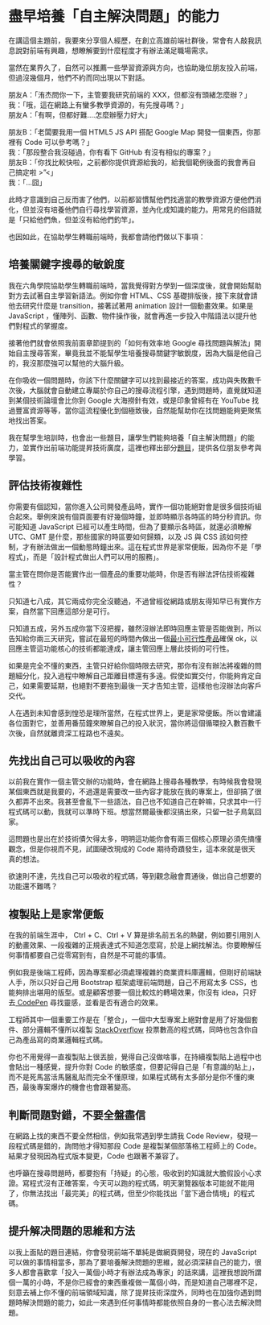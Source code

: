 # 盡早培養「自主解決問題」的能力

在講這個主題前，我要來分享個人經歷，在創立高雄前端社群後，常會有人敲我訊息說對前端有興趣，想瞭解要到什麼程度才有辦法滿足職場需求。

當然在業界久了，自然可以推薦一些學習資源與方向，也協助幾位朋友投入前端，但過沒幾個月，他們不約而同出現以下對話。

朋友A：「洧杰問你一下，主管要我研究前端的 XXX，但都沒有頭緒怎麼辦？」  
我：「哦，這在網路上有蠻多教學資源的，有先搜尋嗎？」  
朋友A：「有啊，但都好難....怎麼辦壓力好大」

朋友B：「老闆要我用一個 HTML5 JS API 搭配 Google Map 開發一個東西，你那裡有 Code 可以參考嗎？」  
我：「那段整合我沒碰過，你有看下 GitHub 有沒有相似的專案？」  
朋友B：「你找比較快啦，之前都你提供資源給我的，給我個範例後面的我會再自己搞定啦 &gt;”&lt;」  
我：「...囧」

此時才意識到自己反而害了他們，以前都習慣幫他們找適當的教學資源方便他們消化，但並沒有培養他們自行尋找學習資源，並內化成知識的能力。用常見的俗語就是「只給他們魚，但並沒有給他們釣竿」。

也因如此，在協助學生轉職前端時，我都會請他們做以下事項：

## 培養關鍵字搜尋的敏銳度

我在六角學院協助學生轉職前端時，當我覺得對方學到一個深度後，就會開始幫助對方去試著自主學習新語法。例如你會 HTML、CSS 基礎排版後，接下來就會請他去研究什麼是 transition，接著試著用 animation 設計一個動畫效果。如果是 JavaScript ，懂陣列、函數、物件操作後，就會再進一步投入中階語法以提升他們對程式的掌握度。

接著他們就會依照我前面章節提到的「如何有效率地 Google 尋找問題與解法」開始自主搜尋答案，畢竟我並不能幫學生培養搜尋關鍵字敏銳度，因為大腦是他自己的，我沒那麼強可以幫他的大腦升級。

在你吸收一個問題時，你該下什麼關鍵字可以找到最接近的答案，成功與失敗數千次後，大腦就會自動建立專屬於你自己的搜尋流程引擎，遇到問題時，直覺就知道到某個技術論壇會比你到 Google 大海撈針有效，或是印象曾經有在 YouTube 找過豐富資源等等，當你這流程優化到個極致後，自然能幫助你在找問題能夠更聚焦地找出答案。

我在幫學生培訓時，也會出一些題目，讓學生們能夠培養「自主解決問題」的能力，並實作出前端功能提昇技術廣度，這裡也釋出部分[題目](https://quip.com/iIfKAbN3TMyQ)，提供各位朋友參考與學習。

## 評估技術複雜性

你需要有個認知，當你進入公司開發產品時，實作一個功能絕對會是很多個技術組合起來。舉例來說有個頁面要有好幾個時鐘，並即時顯示各時區的時分秒資訊。你可能知道 JavaScript 已經可以產生時間，但為了要顯示各時區，就還必須瞭解 UTC、GMT 是什麼，那些國家的時區要如何歸類，以及 JS 與 CSS 該如何控制，才有辦法做出一個動態時鐘出來。這在程式世界是家常便飯，因為你不是「學程式」，而是「設計程式做出人們可以用的服務」。

當主管在問你是否能實作出一個產品的重要功能時，你是否有辦法評估技術複雜性？

只知道七八成，其它兩成你完全沒聽過，不過曾經從網路或朋友得知早已有實作方案，自然當下回應這部分是可行。

只知道五成，另外五成你當下沒把握，雖然沒辦法即時回應主管是否能做到，所以告知給你兩三天研究，嘗試在最短的時間內做出一個[最小可行性產品](https://zh.wikipedia.org/wiki/最簡可行產品)確保 ok，以回應主管這功能核心的技術都能達成，讓主管回應上層此技術的可行性。

如果是完全不懂的東西，主管只好給你個時限去研究，那你有沒有辦法將複雜的問題細分化，投入過程中瞭解自己距離目標還有多遠。假使如實交付，你能夠肯定自己，如果需要延期，也絕對不要拖到最後一天才告知主管，這樣他也沒辦法向客戶交代。

人在遇到未知會感到惶恐是理所當然，在程式世界上，更是家常便飯。所以會建議各位面對它，並善用番茄鐘來瞭解自己的投入狀況，當你將這個循環投入數百數千次後，自然就離資深工程路也不遠矣。

## 先找出自己可以吸收的內容

以前我在實作一個主管交辦的功能時，會在網路上搜尋各種教學，有時候我會發現某個東西就是我要的，不過還是需要改一些內容才能放在我的專案上，但卻搞了很久都弄不出來。我甚至會亂下一些語法，自己也不知道自己在幹嘛，只求其中一行程式碼可以動，我就可以準時下班。想當然爾最後都沒搞出來，只留一肚子鳥氣回家。

這問題也是出在於技術債欠得太多，明明這功能你會有兩三個核心原理必須先搞懂觀念，但是你視而不見，試圖硬改現成的 Code 期待奇蹟發生，這本來就是很天真的想法。

欲速則不達，先找自己可以吸收的程式碼，等到觀念融會貫通後，做出自己想要的功能還不難嗎？

## 複製貼上是家常便飯

在我的前端生涯中， Ctrl + C、Ctrl + V 算是排名前五名的熱鍵，例如要引用別人的動畫效果、一段複雜的正規表達式不知道怎麼寫，於是上網找解法。你要瞭解任何事情都要自己從零寫到有，自然是不可能的事情。

例如我是後端工程師，因為專案都必須處理複雜的商業資料庫邏輯，但剛好前端缺人手，所以只好自己用 Bootstrap 框架處理前端問題，自己不用寫太多 CSS，也能夠排出堪用的版型。或是顧客想要一個比較炫的轉場效果，你沒有 idea，只好去[ ](https://codepen.io/)[CodePen](https://codepen.io/) 尋找靈感，並看是否有適合的效果。

工程師其中一個重要工作是在「整合」，一個中大型專案上絕對會是用了好幾個套件、部分邏輯不懂所以複製 [StackOverflow](https://stackoverflow.com/) 投票數高的程式碼，同時也包含你自己為產品寫的商業邏輯程式碼。

你也不用覺得一直複製貼上很丟臉，覺得自己沒做啥事，在持續複製貼上過程中也會貼出一種感覺，提升你對 Code 的敏感度，但要記得自己是「有意識的貼上」，而不是死馬當活馬醫亂貼而完全不懂原理，如果程式碼有太多部分是你不懂的東西，最後專案爆炸的機會也會跟著變高。

## 判斷問題對錯，不要全盤盡信

在網路上找的東西不要全然相信，例如我常遇到學生請我 Code Review，發現一段程式碼是錯的，詢問他才得知那段 Code 是複製某個部落格工程師上的 Code。結果才發現因為程式版本變更，Code 也跟著不兼容了。

也呼籲在搜尋問題時，都要抱有「持疑」的心態，吸收到的知識就大膽假設小心求證。寫程式沒有正確答案，今天可以跑的程式碼，明天瀏覽器版本可能就不能用了，你無法找出「最完美」的程式碼，但至少你能找出「當下適合情境」的程式碼。

## 提升解决問題的思維和方法

以我上面貼的題目連結，你會發現前端不單純是做網頁開發，現在的 JavaScript 可以做的事情相當多，那為了要培養解決問題的思維，就必須深耕自己的能力，很多人都會喜歡拿「投入一萬個小時才有辦法成為專家」的話來講，這裡我想說所謂個一萬的小時，不是你已經會的東西重複做一萬個小時，而是知道自己哪裡不足，刻意去補上你不懂的前端領域知識，除了提昇技術深度外，同時也在加強你遇到問題時解決問題的能力，如此一來遇到任何事情時都能依照自身的一套心法去解決問題。

